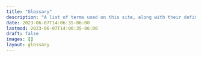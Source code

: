 ```yaml
---
title: "Glossary"
description: "A list of terms used on this site, along with their definitions"
date: 2023-06-07T14:06:35-06:00
lastmod: 2023-06-07T14:06:35-06:00
draft: false
images: []
layout: glossary
---
```

